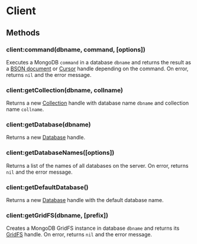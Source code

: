 Client
======

Methods
-------

### client:command(dbname, command, [options])
Executes a MongoDB `command` in a database `dbname` and returns the result as a [BSON document]
or [Cursor] handle depending on the command. On error, returns `nil` and the error message.

### client:getCollection(dbname, collname)
Returns a new [Collection] handle with database name `dbname` and collection name `collname`.

### client:getDatabase(dbname)
Returns a new [Database] handle.

### client:getDatabaseNames([options])
Returns a list of the names of all databases on the server. On error, returns `nil` and the error
message.

### client:getDefaultDatabase()
Returns a new [Database] handle with the default database name.

### client:getGridFS(dbname, [prefix])
Creates a MongoDB GridFS instance in database `dbname` and returns its [GridFS] handle.
On error, returns `nil` and the error message.


[BSON document]: bson.md
[Collection]: collection.md
[Cursor]: cursor.md
[Database]: database.md
[GridFS]: gridfs.md
